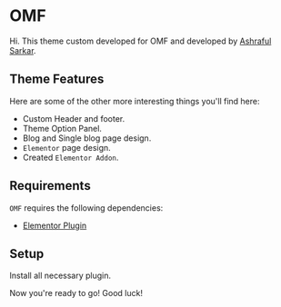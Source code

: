 # OMF

Hi. This theme custom developed for OMF and developed by [Ashraful Sarkar](mailto:ashrafulsarkar47@gmail.com).

Theme Features
---------------
Here are some of the other more interesting things you'll find here:

* Custom Header and footer.
* Theme Option Panel.
* Blog and Single blog page design.
* `Elementor` page design.
* Created `Elementor Addon`.


Requirements
---------------

`OMF` requires the following dependencies:

- [Elementor Plugin](https://elementor.com/)

Setup
--------------
Install all necessary plugin. 

Now you're ready to go!
Good luck!